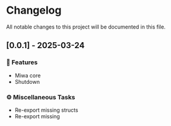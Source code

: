 # Changelog

All notable changes to this project will be documented in this file.

## [0.0.1] - 2025-03-24

### 🚀 Features

- Miwa core
- Shutdown

### ⚙️ Miscellaneous Tasks

- Re-export missing structs
- Re-export missing

<!-- generated by git-cliff -->
